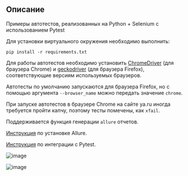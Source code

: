 ## Описание

Примеры автотестов, реализованных на Python + Selenium с использованием Pytest

Для установки виртуального окружения необходимо выполнить:
```commandline
pip install -r requirements.txt
```
Для работы автотестов необходимо установить [ChromeDriver](https://googlechromelabs.github.io/chrome-for-testing/) (для браузера Chrome) и [geckodriver](https://github.com/mozilla/geckodriver/releases) (для браузера Firefox), соответствующие версиям используемых браузеров.

Автотесты по умолчанию запускаются для браузера Firefox, но с помощью аргумента `--browser_name` можно передать значение `chrome`.

При запуске автотестов в браузере Chrome на сайте ya.ru иногда требуется пройти капчу, поэтому тесты помечены, как `xfail`.

Поддерживается функция генерации `allure` отчетов.

[Инструкция](https://docs.qameta.io/allure/#_installing_a_commandline) по установке Allure.

[Инструкция](https://docs.qameta.io/allure/#_pytest) по интеграции с Pytest.

![image](https://github.com/Marina-Bokova/selenium_test_task/assets/115635748/4e35d6a6-f7f3-4f57-a286-458d01ae93b0)

![image](https://github.com/Marina-Bokova/selenium_test_task/assets/115635748/7fb89600-2b7f-47f3-b020-37173c4cee27)
